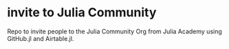 # invite to Julia Community

Repo to invite people to the Julia Community Org from Julia Academy using GitHub.jl and Airtable.jl. 
